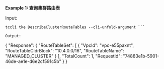 **Example 1: 查询集群路由表**



Input: 

```
tccli tke DescribeClusterRouteTables --cli-unfold-argument ```

Output: 
```
{
    "Response": {
        "RouteTableSet": [
            {
                "VpcId": "vpc-e55paxnt",
                "RouteTableCidrBlock": "10.4.0.0/16",
                "RouteTableName": "MANAGED_CLUSTER"
            }
        ],
        "TotalCount": 1,
        "RequestId": "74883e1b-5901-46de-ae1e-d6e2cf591c5b"
    }
}
```


